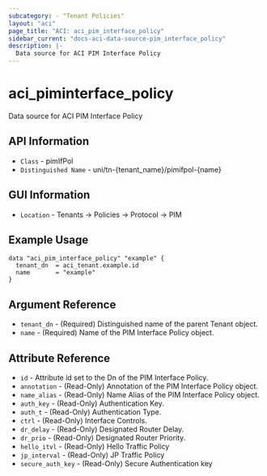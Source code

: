 ```yaml
---
subcategory: - "Tenant Policies"
layout: "aci"
page_title: "ACI: aci_pim_interface_policy"
sidebar_current: "docs-aci-data-source-pim_interface_policy"
description: |-
  Data source for ACI PIM Interface Policy
---
```


# aci_piminterface_policy #

Data source for ACI PIM Interface Policy

## API Information ##

* `Class` - pimIfPol
* `Distinguished Name` - uni/tn-{tenant_name}/pimifpol-{name}

## GUI Information ##

* `Location` - Tenants -> Policies -> Protocol -> PIM

## Example Usage ##

```hcl
data "aci_pim_interface_policy" "example" {
  tenant_dn  = aci_tenant.example.id
  name       = "example"
}
```

## Argument Reference ##

* `tenant_dn` - (Required) Distinguished name of the parent Tenant object.
* `name` - (Required) Name of the PIM Interface Policy object.

## Attribute Reference ##
* `id` - Attribute id set to the Dn of the PIM Interface Policy.
* `annotation` - (Read-Only) Annotation of the PIM Interface Policy object.
* `name_alias` - (Read-Only) Name Alias of the PIM Interface Policy object.
* `auth_key` - (Read-Only) Authentication Key.
* `auth_t` - (Read-Only) Authentication Type. 
* `ctrl` - (Read-Only) Interface Controls. 
* `dr_delay` - (Read-Only) Designated Router Delay. 
* `dr_prio` - (Read-Only) Designated Router Priority. 
* `hello_itvl` - (Read-Only) Hello Traffic Policy
* `jp_interval` - (Read-Only) JP Traffic Policy
* `secure_auth_key` - (Read-Only) Secure Authentication key
